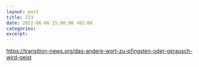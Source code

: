 ```yaml
---
layout: post
title: 213
date: 2022-06-06 15:00:00 +01:00
categories: 
excerpt: 
---
```


https://transition-news.org/das-andere-wort-zu-pfingsten-oder-gerausch-wird-geist
